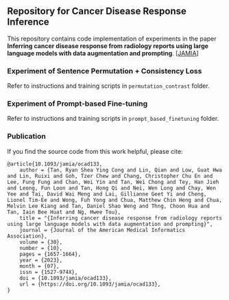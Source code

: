 ## Repository for Cancer Disease Response Inference

This repository contains code implementation of experiments in the paper **Inferring cancer disease response from radiology reports using large language models with data augmentation and prompting**. [[JAMIA](https://doi.org/10.1093/jamia/ocad133)]

### Experiment of Sentence Permutation + Consistency Loss ###

Refer to instructions and training scripts in `permutation_contrast` folder.

### Experiment of Prompt-based Fine-tuning ###

Refer to instructions and training scripts in `prompt_based_finetuning` folder.

### Publication ###
If you find the source code from this work helpful, please cite:
```
@article{10.1093/jamia/ocad133,
    author = {Tan, Ryan Shea Ying Cong and Lin, Qian and Low, Guat Hwa and Lin, Ruixi and Goh, Tzer Chew and Chang, Christopher Chu En and Lee, Fung Fung and Chan, Wei Yin and Tan, Wei Chong and Tey, Han Jieh and Leong, Fun Loon and Tan, Hong Qi and Nei, Wen Long and Chay, Wen Yee and Tai, David Wai Meng and Lai, Gillianne Geet Yi and Cheng, Lionel Tim-Ee and Wong, Fuh Yong and Chua, Matthew Chin Heng and Chua, Melvin Lee Kiang and Tan, Daniel Shao Weng and Thng, Choon Hua and Tan, Iain Bee Huat and Ng, Hwee Tou},
    title = "{Inferring cancer disease response from radiology reports using large language models with data augmentation and prompting}",
    journal = {Journal of the American Medical Informatics Association},
    volume = {30},
    number = {10},
    pages = {1657-1664},
    year = {2023},
    month = {07},
    issn = {1527-974X},
    doi = {10.1093/jamia/ocad133},
    url = {https://doi.org/10.1093/jamia/ocad133},
}
```
